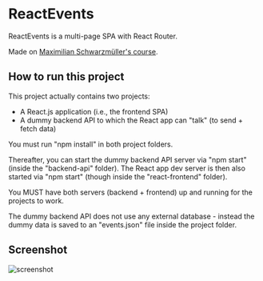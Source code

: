 # ReactEvents

ReactEvents is a multi-page SPA with React Router.

Made on [Maximilian Schwarzmüller's course](https://www.udemy.com/course/react-the-complete-guide-incl-redux/).

## How to run this project

This project actually contains two projects:

- A React.js application (i.e., the frontend SPA)
- A dummy backend API to which the React app can "talk" (to send + fetch data)

You must run "npm install" in both project folders.

Thereafter, you can start the dummy backend API server via "npm start" (inside the "backend-api" folder).
The React app dev server is then also started via "npm start" (though inside the "react-frontend" folder).

You MUST have both servers (backend + frontend) up and running for the projects to work.

The dummy backend API does not use any external database - instead the dummy data is saved to an "events.json" file inside the project folder.

## Screenshot

![screenshot](https://i.imgur.com/ry5hLac.png)
